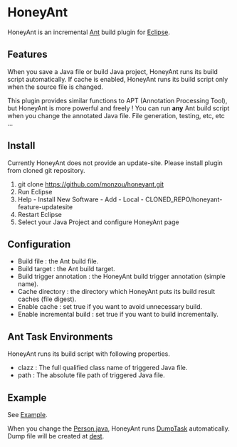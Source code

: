 # HoneyAnt

HoneyAnt is an incremental [Ant](http://ant.apache.org/) build plugin for [Eclipse](www.eclipse.org/). 


## Features

When you save a Java file or build Java project, HoneyAnt runs its build script automatically.
If cache is enabled, HoneyAnt runs its build script only when the source file is changed.

This plugin provides similar functions to APT (Annotation Processing Tool), but HoneyAnt is more powerful and freely !
You can run **any** Ant build script when you change the annotated Java file. File generation, testing, etc, etc ...


## Install

Currently HoneyAnt does not provide an update-site. Please install plugin from cloned git repository.

1. git clone https://github.com/monzou/honeyant.git
2. Run Eclipse
3. Help - Install New Software - Add - Local - CLONED_REPO/honeyant-feature-updatesite
4. Restart Eclipse
5. Select your Java Project and configure HoneyAnt page


## Configuration

* Build file : the Ant build file.
* Build target : the Ant build target.
* Build trigger annotation : the HoneyAnt build trigger annotation (simple name). 
* Cache directory : the directory which HoneyAnt puts its build result caches (file digest).
* Enable cache : set true if you want to avoid unnecessary build.
* Enable incremental build : set true if you want to build incrementally.


## Ant Task Environments

HoneyAnt runs its build script with following properties.

* clazz : The full qualified class name of triggered Java file.
* path : The absolute file path of triggered Java file.


## Example

See [Example](https://github.com/monzou/honeyant/tree/master/honeyant-example).

When you change the [Person.java](https://github.com/monzou/honeyant/blob/master/honeyant-example/src/main/java/monzou/honeyant/example/source/Person.java), HoneyAnt runs [DumpTask](https://github.com/monzou/honeyant/blob/master/honeyant-example/src/main/java/monzou/honeyant/example/task/DumpTask.java) automatically.
Dump file will be created at [dest](https://github.com/monzou/honeyant/tree/master/honeyant-example/dest).